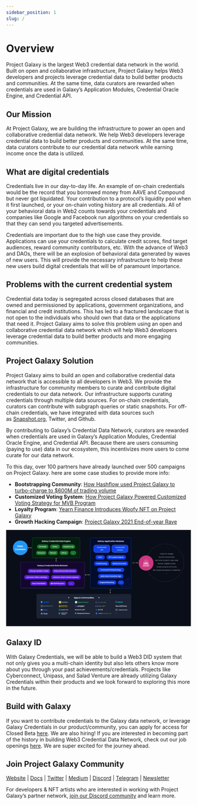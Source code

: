 ```yaml
---
sidebar_position: 1
slug: /
---
```


# Overview

Project Galaxy is the largest Web3 credential data network in the world. Built on open and collaborative infrastructure, Project Galaxy helps Web3 developers and projects leverage credential data to build better products and communities. At the same time, data curators are rewarded when credentials are used in Galaxy’s Application Modules, Credential Oracle Engine, and Credential API.

## Our Mission

At Project Galaxy, we are building the infrastructure to power an open and collaborative credential data network. We help Web3 developers leverage credential data to build better products and communities. At the same time, data curators contribute to our credential data network while earning income once the data is utilized.

## What are digital credentials

Credentials live in our day-to-day life. An example of on-chain credentials would be the record that you borrowed money from AAVE and Compound but never got liquidated. Your contribution to a protocol’s liquidity pool when it first launched, or your on-chain voting history are all credentials. All of your behavioral data in Web2 counts towards your credentials and companies like Google and Facebook run algorithms on your credentials so that they can send you targeted advertisements.

Credentials are important due to the high use case they provide. Applications can use your credentials to calculate credit scores, find target audiences, reward community contributors, etc. With the advance of Web3 and DAOs, there will be an explosion of behavioral data generated by waves of new users. This will provide the necessary infrastructure to help these new users build digital credentials that will be of paramount importance.

## Problems with the current credential system

Credential data today is segregated across closed databases that are owned and permissioned by applications, government organizations, and financial and credit institutions. This has led to a fractured landscape that is not open to the individuals who should own that data or the applications that need it. Project Galaxy aims to solve this problem using an open and collaborative credential data network which will help Web3 developers leverage credential data to build better products and more engaging communities.

## Project Galaxy Solution

Project Galaxy aims to build an open and collaborative credential data network that is accessible to all developers in Web3. We provide the infrastructure for community members to curate and contribute digital credentials to our data network. Our infrastructure supports curating credentials through multiple data sources. For on-chain credentials, curators can contribute with subgraph queries or static snapshots. For off-chain credentials, we have integrated with data sources such as [Snapshot.org](http://snapshot.org/), Twitter, and Github.

By contributing to Galaxy’s Credential Data Network, curators are rewarded when credentials are used in Galaxy’s Application Modules, Credential Oracle Engine, and Credential API. Because there are users consuming (paying to use) data in our ecosystem, this incentivizes more users to come curate for our data network.

To this day, over 100 partners have already launched over 500 campaigns on Project Galaxy. here are some case studies to provide more info:

- **Bootstrapping Community**: [How Hashflow used Project Galaxy to turbo-charge to $600M of trading volume](https://docs.galaxy.eco/Into-The-Galaxy/3Gg3KWsGxJjFkbpjBxc6C7/Hashflow-DEX/4KodnDTqqWC13xrH1Pxmp9)
- **Customized Voting System**: [How Project Galaxy Powered Customized Voting Strategy for MVB Program](https://www.binance.org/en/blog/mvbiii-forming-a-voting-committee-to-bring-decentralization-into-the-mvb-program/)
- **Loyalty Program**: [Yearn Finance Introduces Woofy NFT on Project Galaxy](https://blog.galaxy.eco/yearn-finance-introduces-woofy-nfts-on-project-galaxy-95bf7ece2493)
- **Growth Hacking Campaign**: [Project Galaxy 2021 End-of-year Rave](https://blog.galaxy.eco/growth-hacking-in-web3-2021-project-galaxy-eoy-rave-campaign-recap-946a7452930b)

![FlowChart.png](./assets/FlowChart.png)

## Galaxy ID

With Galaxy Credentials, we will be able to build a Web3 DID system that not only gives you a multi-chain identity but also lets others know more about you through your past achievements/credentials. Projects like Cyberconnect, Unipass, and Salad Venture are already utilizing Galaxy Credentials within their products and we look forward to exploring this more in the future.

## Build with Galaxy

If you want to contribute credentials to the Galaxy data network, or leverage Galaxy Credentials in our product/community, you can apply for access for Closed Beta [here](https://www.notion.so/Project-Galaxy-Dashboard-Application-81d019fccfac435bbfc857cfefd09c90). We are also hiring! If you are interested in becoming part of the history in building Web3 Credential Data Network, check out our job openings [here](https://docs.galaxy.eco/Careers/iR9nhHN6ru3svU2vMZNGy8). We are super excited for the journey ahead.

## Join Project Galaxy Community

[Website](https://galaxy.eco/) | [Docs](https://docs.galaxy.eco/) | [Twitter](https://twitter.com/intent/follow?screen_name=ProjectGalaxyHQ) | [Medium](https://blog.galaxy.eco/) | [Discord](https://discord.gg/projectgalaxy) | [Telegram](https://t.me/ProjectGalaxyHQ) | [Newsletter](http://newsletter.galaxy.eco/)

For developers & NFT artists who are interested in working with Project Galaxy’s partner network, [join our Discord community](https://discord.gg/projectgalaxy) and learn more.
